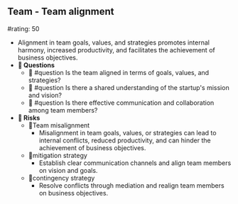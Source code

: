 ## Team - Team alignment
#rating: 50
- Alignment in team goals, values, and strategies promotes internal harmony, increased productivity, and facilitates the achievement of business objectives.
- **💭 Questions**
  - 💭 #question Is the team aligned in terms of goals, values, and strategies?
  - 💭 #question Is there a shared understanding of the startup's mission and vision?
  - 💭 #question Is there effective communication and collaboration among team members?
- **🚨 Risks**
  - 🚨Team misalignment
    - Misalignment in team goals, values, or strategies can lead to internal conflicts, reduced productivity, and can hinder the achievement of business objectives.
  - 🚨mitigation strategy
    - Establish clear communication channels and align team members on vision and goals.
  - 🚨contingency strategy
    - Resolve conflicts through mediation and realign team members on business objectives.


